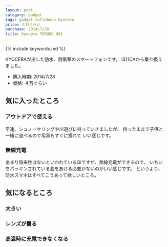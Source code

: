 ```yaml
---
layout: post
category: gadget
tags: gadget cellphone kyocera
price: ４万ぐらい
purchase: 2014/7/28
title: Kyocera TORQUE G01
---
```


{% include keywords.md %}

KYOCERAが出した防水、耐衝撃のスマートフォンです。
IS11CAから乗り換えました。

* 購入時期: 2014/7/28
* 価格: ４万ぐらい

## 気に入ったところ

### アウトドアで使える

早速、シュノーケリングや川遊びに持っていきましたが、
持ったままで子供と一緒に遊べるので写真もすぐに撮れて
いい感じです。

### 無線充電

あまり将来性はないといわれているQiですが、無線充電ができるので、
いちいちパッキンされている蓋をあける必要がないのがいい感じです。
というより、防水スマホはすべてこうあって欲しいところ。

## 気になるところ

### 大きい

### レンズが曇る

### 高温時に充電できなくなる
